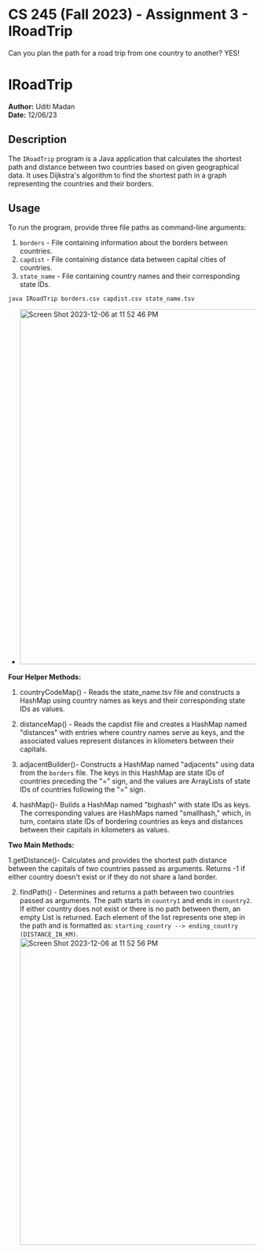# CS 245 (Fall 2023) - Assignment 3 - IRoadTrip

Can you plan the path for a road trip from one country to another? YES!

# IRoadTrip

**Author:** Uditi Madan  
**Date:** 12/06/23

## Description

The `IRoadTrip` program is a Java application that calculates the shortest path and distance between two countries based on given geographical data. It uses Dijkstra's algorithm to find the shortest path in a graph representing the countries and their borders.

## Usage

To run the program, provide three file paths as command-line arguments:

1. `borders` - File containing information about the borders between countries.
2. `capdist` - File containing distance data between capital cities of countries.
3. `state_name` - File containing country names and their corresponding state IDs.

```bash
java IRoadTrip borders.csv capdist.csv state_name.tsv
```


   - <img width="723" alt="Screen Shot 2023-12-06 at 11 52 46 PM" src="https://github.com/Veomett/project-assignment-3-iroadtrip-uditimadan/assets/123421939/7425bb06-113c-49c8-a52e-9bf863e75cc6">
   **Four Helper Methods:**

1. countryCodeMap() - Reads the state_name.tsv file and constructs a HashMap using country names as keys and their corresponding state IDs as values.

2. distanceMap() - Reads the capdist file and creates a HashMap named "distances" with entries where country names serve as keys, and the associated values represent distances in kilometers between their capitals.

3. adjacentBuilder()- Constructs a HashMap named "adjacents" using data from the `borders` file. The keys in this HashMap are state IDs of countries preceding the "=" sign, and the values are ArrayLists of state IDs of countries following the "=" sign.

4. hashMap()- Builds a HashMap named "bighash" with state IDs as keys. The corresponding values are HashMaps named "smallhash," which, in turn, contains state IDs of bordering countries as keys and distances between their capitals in kilometers as values.

**Two Main Methods:**

1.getDistance()- Calculates and provides the shortest path distance between the capitals of two countries passed as arguments. Returns -1 if either country doesn't exist or if they do not share a land border.

2. findPath() - Determines and returns a path between two countries passed as arguments. The path starts in `country1` and ends in `country2`. If either country does not exist or there is no path between them, an empty List is returned. Each element of the list represents one step in the path and is formatted as: `starting_country --> ending_country (DISTANCE_IN_KM)`.
   <img width="625" alt="Screen Shot 2023-12-06 at 11 52 56 PM" src="https://github.com/Veomett/project-assignment-3-iroadtrip-uditimadan/assets/123421939/292d9295-b68c-4d9a-80b9-c8437f09ec0c">



